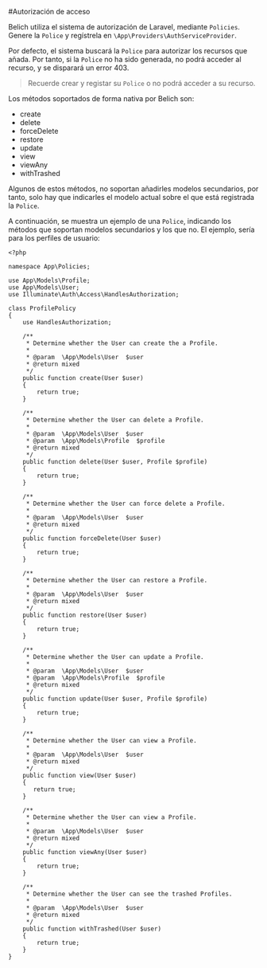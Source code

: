 #Autorización de acceso 


Belich utiliza el sistema de autorización de Laravel, mediante `Policies`. Genere la `Police` y regístrela en `\App\Providers\AuthServiceProvider`.

Por defecto, el sistema buscará la `Police` para autorizar los recursos que añada. Por tanto, si la `Police` no ha sido generada, no podrá acceder al recurso, y se disparará un error 403.

>Recuerde crear y registar su `Police` o no podrá acceder a su recurso.

Los métodos soportados de forma nativa por Belich son:

- create
- delete
- forceDelete
- restore
- update
- view
- viewAny
- withTrashed

Algunos de estos métodos, no soportan añadirles modelos secundarios, por tanto, solo hay que indicarles el modelo actual sobre el que está registrada la `Police`.

A continuación, se muestra un ejemplo de una `Police`, indicando los métodos que soportan modelos secundarios y los que no. El ejemplo, sería para los perfiles de usuario:

~~~
<?php

namespace App\Policies;

use App\Models\Profile;
use App\Models\User;
use Illuminate\Auth\Access\HandlesAuthorization;

class ProfilePolicy
{
    use HandlesAuthorization;

    /**
     * Determine whether the User can create the a Profile.
     *
     * @param  \App\Models\User  $user
     * @return mixed
     */
    public function create(User $user)
    {
        return true;
    }

    /**
     * Determine whether the User can delete a Profile.
     *
     * @param  \App\Models\User  $user
     * @param  \App\Models\Profile  $profile
     * @return mixed
     */
    public function delete(User $user, Profile $profile)
    {
        return true;
    }

    /**
     * Determine whether the User can force delete a Profile.
     *
     * @param  \App\Models\User  $user
     * @return mixed
     */
    public function forceDelete(User $user)
    {
        return true;
    }

    /**
     * Determine whether the User can restore a Profile.
     *
     * @param  \App\Models\User  $user
     * @return mixed
     */
    public function restore(User $user)
    {
        return true;
    }

    /**
     * Determine whether the User can update a Profile.
     *
     * @param  \App\Models\User  $user
     * @param  \App\Models\Profile  $profile
     * @return mixed
     */
    public function update(User $user, Profile $profile)
    {
        return true;
    }

    /**
     * Determine whether the User can view a Profile.
     *
     * @param  \App\Models\User  $user
     * @return mixed
     */
    public function view(User $user)
    {
       return true;
    }

    /**
     * Determine whether the User can view a Profile.
     *
     * @param  \App\Models\User  $user
     * @return mixed
     */
    public function viewAny(User $user)
    {
        return true;
    }

    /**
     * Determine whether the User can see the trashed Profiles.
     *
     * @param  \App\Models\User  $user
     * @return mixed
     */
    public function withTrashed(User $user)
    {
        return true;
    }
}
~~~

